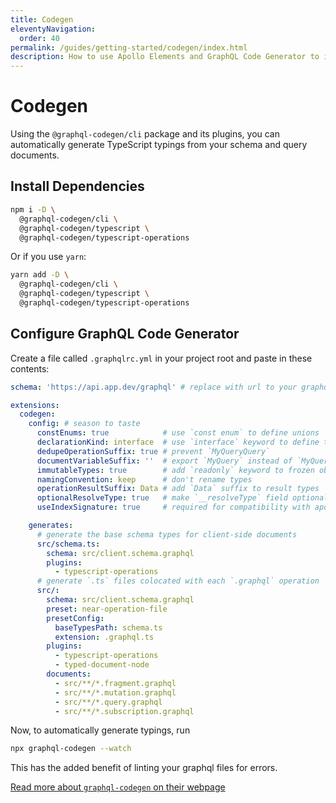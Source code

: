 ```yaml
---
title: Codegen
eleventyNavigation:
  order: 40
permalink: /guides/getting-started/codegen/index.html
description: How to use Apollo Elements and GraphQL Code Generator to improve the experience of developing with GraphQL and web components.
---
```


# Codegen

Using the `@graphql-codegen/cli` package and its plugins, you can automatically 
generate TypeScript typings from your schema and query documents.

## Install Dependencies

<code-copy>

```bash
npm i -D \
  @graphql-codegen/cli \
  @graphql-codegen/typescript \
  @graphql-codegen/typescript-operations
```

</code-copy>

Or if you use `yarn`:

<code-copy>

```bash
yarn add -D \
  @graphql-codegen/cli \
  @graphql-codegen/typescript \
  @graphql-codegen/typescript-operations
```

</code-copy>

## Configure GraphQL Code Generator

Create a file called `.graphqlrc.yml` in your project root and paste in these 
contents:

<code-copy>

```yml
schema: 'https://api.app.dev/graphql' # replace with url to your graphql server

extensions:
  codegen:
    config: # season to taste
      constEnums: true            # use `const enum` to define unions
      declarationKind: interface  # use `interface` keyword to define types
      dedupeOperationSuffix: true # prevent `MyQueryQuery`
      documentVariableSuffix: ''  # export `MyQuery` instead of `MyQueryDocument`
      immutableTypes: true        # add `readonly` keyword to frozen objects
      namingConvention: keep      # don't rename types
      operationResultSuffix: Data # add `Data` suffix to result types
      optionalResolveType: true   # make `__resolveType` field optional
      useIndexSignature: true     # required for compatibility with apollo server

    generates:
      # generate the base schema types for client-side documents
      src/schema.ts:
        schema: src/client.schema.graphql
        plugins:
          - typescript-operations
      # generate `.ts` files colocated with each `.graphql` operation
      src/:
        schema: src/client.schema.graphql
        preset: near-operation-file
        presetConfig:
          baseTypesPath: schema.ts
          extension: .graphql.ts
        plugins:
          - typescript-operations
          - typed-document-node
        documents:
          - src/**/*.fragment.graphql
          - src/**/*.mutation.graphql
          - src/**/*.query.graphql
          - src/**/*.subscription.graphql
```

</code-copy>

Now, to automatically generate typings, run

<code-copy>

```bash
npx graphql-codegen --watch
```

</code-copy>

This has the added benefit of linting your graphql files for errors.

[Read more about `graphql-codegen` on their 
webpage](https://graphql-code-generator.com/)
